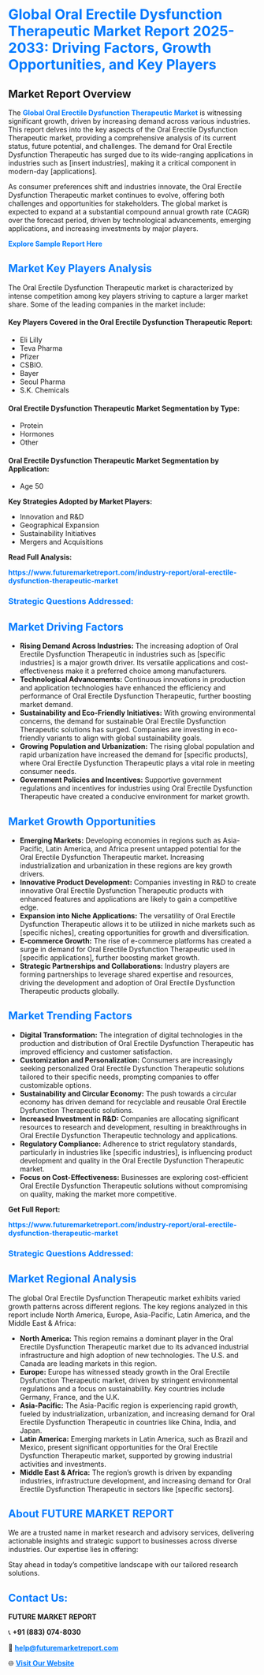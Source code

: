 <h1 style="color: #007BFF;">Global Oral Erectile Dysfunction Therapeutic Market Report 2025-2033: Driving Factors, Growth Opportunities, and Key Players</h1>

<section id="overview">
<h2>Market Report Overview</h2>
<p>The <a href="https://www.futuremarketreport.com/industry-report/oral-erectile-dysfunction-therapeutic-market" style="color: #007BFF; text-decoration: none;"><strong>Global Oral Erectile Dysfunction Therapeutic Market</strong></a> is witnessing significant growth, driven by increasing demand across various industries. This report delves into the key aspects of the Oral Erectile Dysfunction Therapeutic market, providing a comprehensive analysis of its current status, future potential, and challenges. The demand for Oral Erectile Dysfunction Therapeutic has surged due to its wide-ranging applications in industries such as [insert industries], making it a critical component in modern-day [applications].</p>
<p>As consumer preferences shift and industries innovate, the Oral Erectile Dysfunction Therapeutic market continues to evolve, offering both challenges and opportunities for stakeholders. The global market is expected to expand at a substantial compound annual growth rate (CAGR) over the forecast period, driven by technological advancements, emerging applications, and increasing investments by major players.</p>
</section>

<section id="overview">
<p><a href="https://www.futuremarketreport.com/request-sample/reportId=78102" style="color: #007BFF; text-decoration: none;"><strong>Explore Sample Report Here</strong></a></p>
</section>

<section id="key-players">
<h2 style="color: #007BFF;">Market Key Players Analysis</h2>
<p>The Oral Erectile Dysfunction Therapeutic market is characterized by intense competition among key players striving to capture a larger market share. Some of the leading companies in the market include:</p>
<h4>Key Players Covered in the Oral Erectile Dysfunction Therapeutic Report:</h4>
<ul><li>Eli Lilly</li><li>Teva Pharma</li><li>Pfizer</li><li>CSBIO.</li><li>Bayer</li><li>Seoul Pharma</li><li>S.K. Chemicals</li></ul>
<h4>Oral Erectile Dysfunction Therapeutic Market Segmentation by Type:</h4>
<ul><li>Protein</li><li>Hormones</li><li>Other</li></ul>

<h4>Oral Erectile Dysfunction Therapeutic Market Segmentation by Application:</h4>
<ul><li>Age 50</li></ul>
<p><strong>Key Strategies Adopted by Market Players:</strong></p>
<ul>
<li>Innovation and R&D</li>
<li>Geographical Expansion</li>
<li>Sustainability Initiatives</li>
<li>Mergers and Acquisitions</li>
</ul>
</section>

<section>
<p><strong>Read Full Analysis: </strong></p><a href="https://www.futuremarketreport.com/industry-report/oral-erectile-dysfunction-therapeutic-market" style="color: #007BFF; text-decoration: none;"><strong>https://www.futuremarketreport.com/industry-report/oral-erectile-dysfunction-therapeutic-market</strong></a>
<h3 style="color: #007BFF;">Strategic Questions Addressed:</h3>
</section>

<section id="driving-factors">
<h2 style="color: #007BFF;">Market Driving Factors</h2>
<ul>
<li><strong>Rising Demand Across Industries:</strong> The increasing adoption of Oral Erectile Dysfunction Therapeutic in industries such as [specific industries] is a major growth driver. Its versatile applications and cost-effectiveness make it a preferred choice among manufacturers.</li>
<li><strong>Technological Advancements:</strong> Continuous innovations in production and application technologies have enhanced the efficiency and performance of Oral Erectile Dysfunction Therapeutic, further boosting market demand.</li>
<li><strong>Sustainability and Eco-Friendly Initiatives:</strong> With growing environmental concerns, the demand for sustainable Oral Erectile Dysfunction Therapeutic solutions has surged. Companies are investing in eco-friendly variants to align with global sustainability goals.</li>
<li><strong>Growing Population and Urbanization:</strong> The rising global population and rapid urbanization have increased the demand for [specific products], where Oral Erectile Dysfunction Therapeutic plays a vital role in meeting consumer needs.</li>
<li><strong>Government Policies and Incentives:</strong> Supportive government regulations and incentives for industries using Oral Erectile Dysfunction Therapeutic have created a conducive environment for market growth.</li>
</ul>
</section>

<section id="growth-opportunities">
<h2 style="color: #007BFF;">Market Growth Opportunities</h2>
<ul>
<li><strong>Emerging Markets:</strong> Developing economies in regions such as Asia-Pacific, Latin America, and Africa present untapped potential for the Oral Erectile Dysfunction Therapeutic market. Increasing industrialization and urbanization in these regions are key growth drivers.</li>
<li><strong>Innovative Product Development:</strong> Companies investing in R&D to create innovative Oral Erectile Dysfunction Therapeutic products with enhanced features and applications are likely to gain a competitive edge.</li>
<li><strong>Expansion into Niche Applications:</strong> The versatility of Oral Erectile Dysfunction Therapeutic allows it to be utilized in niche markets such as [specific niches], creating opportunities for growth and diversification.</li>
<li><strong>E-commerce Growth:</strong> The rise of e-commerce platforms has created a surge in demand for Oral Erectile Dysfunction Therapeutic used in [specific applications], further boosting market growth.</li>
<li><strong>Strategic Partnerships and Collaborations:</strong> Industry players are forming partnerships to leverage shared expertise and resources, driving the development and adoption of Oral Erectile Dysfunction Therapeutic products globally.</li>
</ul>
</section>

<section id="trending-factors">
<h2 style="color: #007BFF;">Market Trending Factors</h2>
<ul>
<li><strong>Digital Transformation:</strong> The integration of digital technologies in the production and distribution of Oral Erectile Dysfunction Therapeutic has improved efficiency and customer satisfaction.</li>
<li><strong>Customization and Personalization:</strong> Consumers are increasingly seeking personalized Oral Erectile Dysfunction Therapeutic solutions tailored to their specific needs, prompting companies to offer customizable options.</li>
<li><strong>Sustainability and Circular Economy:</strong> The push towards a circular economy has driven demand for recyclable and reusable Oral Erectile Dysfunction Therapeutic solutions.</li>
<li><strong>Increased Investment in R&D:</strong> Companies are allocating significant resources to research and development, resulting in breakthroughs in Oral Erectile Dysfunction Therapeutic technology and applications.</li>
<li><strong>Regulatory Compliance:</strong> Adherence to strict regulatory standards, particularly in industries like [specific industries], is influencing product development and quality in the Oral Erectile Dysfunction Therapeutic market.</li>
<li><strong>Focus on Cost-Effectiveness:</strong> Businesses are exploring cost-efficient Oral Erectile Dysfunction Therapeutic solutions without compromising on quality, making the market more competitive.</li>
</ul>
</section>

<section>
<p><strong>Get Full Report: </strong></p><a href="https://www.futuremarketreport.com/industry-report/oral-erectile-dysfunction-therapeutic-market" style="color: #007BFF; text-decoration: none;"><strong>https://www.futuremarketreport.com/industry-report/oral-erectile-dysfunction-therapeutic-market</strong></a>
<h3 style="color: #007BFF;">Strategic Questions Addressed:</h3>
</section>


<section id="regional-analysis">
<h2 style="color: #007BFF;">Market Regional Analysis</h2>
<p>The global Oral Erectile Dysfunction Therapeutic market exhibits varied growth patterns across different regions. The key regions analyzed in this report include North America, Europe, Asia-Pacific, Latin America, and the Middle East & Africa:</p>
<ul>
<li><strong>North America:</strong> This region remains a dominant player in the Oral Erectile Dysfunction Therapeutic market due to its advanced industrial infrastructure and high adoption of new technologies. The U.S. and Canada are leading markets in this region.</li>
<li><strong>Europe:</strong> Europe has witnessed steady growth in the Oral Erectile Dysfunction Therapeutic market, driven by stringent environmental regulations and a focus on sustainability. Key countries include Germany, France, and the U.K.</li>
<li><strong>Asia-Pacific:</strong> The Asia-Pacific region is experiencing rapid growth, fueled by industrialization, urbanization, and increasing demand for Oral Erectile Dysfunction Therapeutic in countries like China, India, and Japan.</li>
<li><strong>Latin America:</strong> Emerging markets in Latin America, such as Brazil and Mexico, present significant opportunities for the Oral Erectile Dysfunction Therapeutic market, supported by growing industrial activities and investments.</li>
<li><strong>Middle East & Africa:</strong> The region’s growth is driven by expanding industries, infrastructure development, and increasing demand for Oral Erectile Dysfunction Therapeutic in sectors like [specific sectors].</li>
</ul>
</section>

<footer>
<h2 style="color: #007BFF;">About FUTURE MARKET REPORT</h2>
<p>We are a trusted name in market research and advisory services, delivering actionable insights and strategic support to businesses across diverse industries. Our expertise lies in offering:</p>

<p>Stay ahead in today’s competitive landscape with our tailored research solutions.</p>

<h2 style="color: #007BFF;">Contact Us:</h2>
<p><strong>FUTURE MARKET REPORT</strong></p>
<p>📞 <strong>+91 (883) 074-8030</strong></p>
<p>📧 <strong><a href="mailto:help@futuremarketreport.com" style="color: #007BFF;">help@futuremarketreport.com</a></strong></p>
<p>🌐 <strong><a href="https://www.futuremarketreport.com/" style="color: #007BFF;">Visit Our Website</a></strong></p>
</footer>